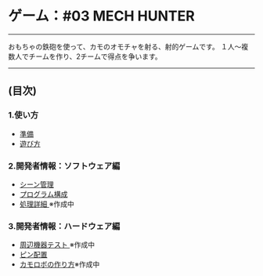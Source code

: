 # ゲーム：#03 MECH HUNTER
----

おもちゃの鉄砲を使って、カモのオモチャを射る、射的ゲームです。
１人～複数人でチームを作り、2チームで得点を争います。

----
## (目次)

### 1.使い方
- [準備         ](./README/10_準備方法.MD)
- [遊び方       ](./README/11_遊び方.MD  )

### 2.開発者情報：ソフトウェア編
- [シーン管理    ](./README/30_シーン管理.MD    )
- [プログラム構成](./README/31_プログラム構成.MD)
- [処理詳細      ](./README/32_処理詳細.MD      )※作成中

### 3.開発者情報：ハードウェア編
- [周辺機器テスト  ](./README/40_テスト.MD  )※作成中
- [ピン配置        ](./README/40_ピン配置.MD)
- [カモロボの作り方](./README/40_カモロボ.MD)※作成中
